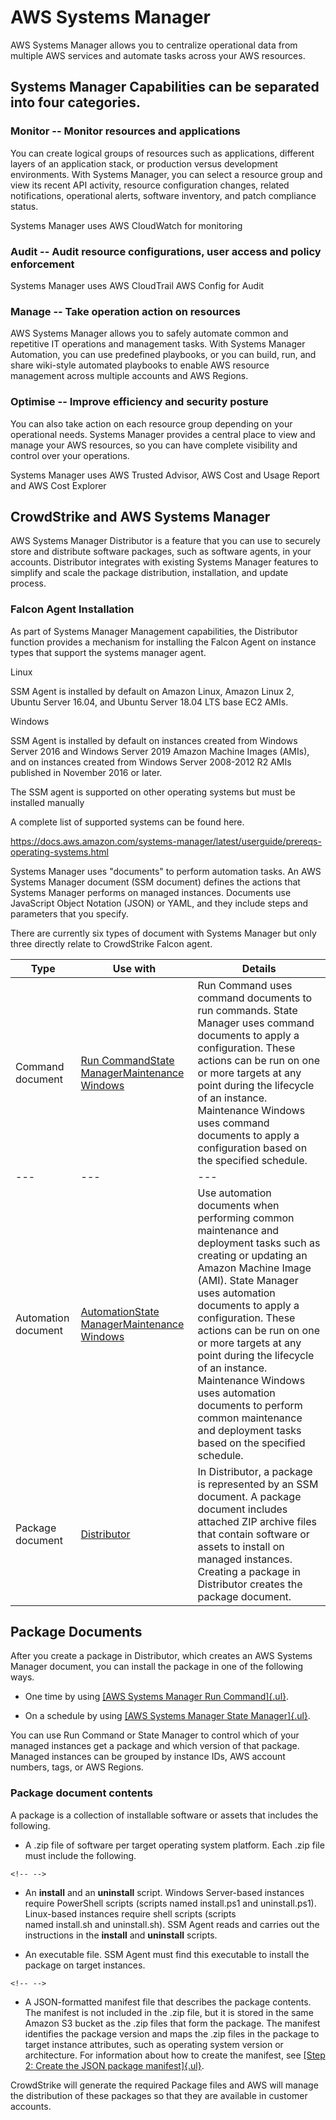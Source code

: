 AWS Systems Manager
===================

AWS Systems Manager allows you to centralize operational data from
multiple AWS services and automate tasks across your AWS resources.

Systems Manager Capabilities can be separated into four categories.
-------------------------------------------------------------------

### Monitor -- Monitor resources and applications

You can create logical groups of resources such as applications,
different layers of an application stack, or production versus
development environments. With Systems Manager, you can select a
resource group and view its recent API activity, resource configuration
changes, related notifications, operational alerts, software inventory,
and patch compliance status.

Systems Manager uses AWS CloudWatch for monitoring

### Audit -- Audit resource configurations, user access and policy enforcement

Systems Manager uses AWS CloudTrail AWS Config for Audit

### Manage -- Take operation action on resources

AWS Systems Manager allows you to safely automate common and repetitive
IT operations and management tasks. With Systems Manager Automation, you
can use predefined playbooks, or you can build, run, and share
wiki-style automated playbooks to enable AWS resource management across
multiple accounts and AWS Regions.

### Optimise -- Improve efficiency and security posture 

You can also take action on each resource group depending on your
operational needs. Systems Manager provides a central place to view and
manage your AWS resources, so you can have complete visibility and
control over your operations.

Systems Manager uses AWS Trusted Advisor, AWS Cost and Usage Report and
AWS Cost Explorer

CrowdStrike and AWS Systems Manager
-----------------------------------

AWS Systems Manager Distributor is a feature that you can use to
securely store and distribute software packages, such as software
agents, in your accounts. Distributor integrates with existing Systems
Manager features to simplify and scale the package distribution,
installation, and update process.

### Falcon Agent Installation

As part of Systems Manager Management capabilities, the Distributor
function provides a mechanism for installing the Falcon Agent on
instance types that support the systems manager agent.

Linux

SSM Agent is installed by default on Amazon Linux, Amazon Linux 2,
Ubuntu Server 16.04, and Ubuntu Server 18.04 LTS base EC2 AMIs.

Windows

SSM Agent is installed by default on instances created from Windows
Server 2016 and Windows Server 2019 Amazon Machine Images (AMIs), and on
instances created from Windows Server 2008-2012 R2 AMIs published in
November 2016 or later.

The SSM agent is supported on other operating systems but must be
installed manually

A complete list of supported systems can be found here.

<https://docs.aws.amazon.com/systems-manager/latest/userguide/prereqs-operating-systems.html>

Systems Manager uses "documents" to perform automation tasks. An AWS
Systems Manager document (SSM document) defines the actions that Systems
Manager performs on managed instances. Documents use JavaScript Object
Notation (JSON) or YAML, and they include steps and parameters that you
specify.

There are currently six types of document with Systems Manager but only
three directly relate to CrowdStrike Falcon agent.

| **Type** | **Use with** | **Details** |
| --- | --- | --- |
| Command document | [Run Command](https://docs.aws.amazon.com/systems-manager/latest/userguide/execute-remote-commands.html)[State Manager](https://docs.aws.amazon.com/systems-manager/latest/userguide/systems-manager-state.html)[Maintenance Windows](https://docs.aws.amazon.com/systems-manager/latest/userguide/systems-manager-maintenance.html) | Run Command uses command documents to run commands. State Manager uses command documents to apply a configuration. These actions can be run on one or more targets at any point during the lifecycle of an instance. Maintenance Windows uses command documents to apply a configuration based on the specified schedule. |
| --- | --- | --- |
| Automation document | [Automation](https://docs.aws.amazon.com/systems-manager/latest/userguide/systems-manager-automation.html)[State Manager](https://docs.aws.amazon.com/systems-manager/latest/userguide/systems-manager-state.html)[Maintenance Windows](https://docs.aws.amazon.com/systems-manager/latest/userguide/systems-manager-maintenance.html) | Use automation documents when performing common maintenance and deployment tasks such as creating or updating an Amazon Machine Image (AMI). State Manager uses automation documents to apply a configuration. These actions can be run on one or more targets at any point during the lifecycle of an instance. Maintenance Windows uses automation documents to perform common maintenance and deployment tasks based on the specified schedule. |
| Package document | [Distributor](https://docs.aws.amazon.com/systems-manager/latest/userguide/distributor.html) | In Distributor, a package is represented by an SSM document. A package document includes attached ZIP archive files that contain software or assets to install on managed instances. Creating a package in Distributor creates the package document. |

Package Documents
-----------------

After you create a package in Distributor, which creates an AWS Systems
Manager document, you can install the package in one of the following
ways.

-   One time by using [[AWS Systems Manager Run
    Command]{.ul}](https://docs.aws.amazon.com/systems-manager/latest/userguide/execute-remote-commands.html).

-   On a schedule by using [[AWS Systems Manager State
    Manager]{.ul}](https://docs.aws.amazon.com/systems-manager/latest/userguide/systems-manager-state.html).

You can use Run Command or State Manager to control which of your
managed instances get a package and which version of that package.
Managed instances can be grouped by instance IDs, AWS account numbers,
tags, or AWS Regions.

### Package document contents

A package is a collection of installable software or assets that
includes the following.

-   A .zip file of software per target operating system platform. Each
    .zip file must include the following.

```{=html}
<!-- -->
```
-   An **install** and an **uninstall** script. Windows Server-based
    instances require PowerShell scripts (scripts
    named install.ps1 and uninstall.ps1). Linux-based instances require
    shell scripts (scripts named install.sh and uninstall.sh). SSM Agent
    reads and carries out the instructions in
    the **install** and **uninstall** scripts.

-   An executable file. SSM Agent must find this executable to install
    the package on target instances.

```{=html}
<!-- -->
```
-   A JSON-formatted manifest file that describes the package contents.
    The manifest is not included in the .zip file, but it is stored in
    the same Amazon S3 bucket as the .zip files that form the package.
    The manifest identifies the package version and maps the .zip files
    in the package to target instance attributes, such as operating
    system version or architecture. For information about how to create
    the manifest, see [[Step 2: Create the JSON package
    manifest]{.ul}](https://docs.aws.amazon.com/systems-manager/latest/userguide/distributor-working-with-packages-create.html#packages-manifest).

CrowdStrike will generate the required Package files and AWS will manage
the distribution of these packages so that they are available in
customer accounts.
